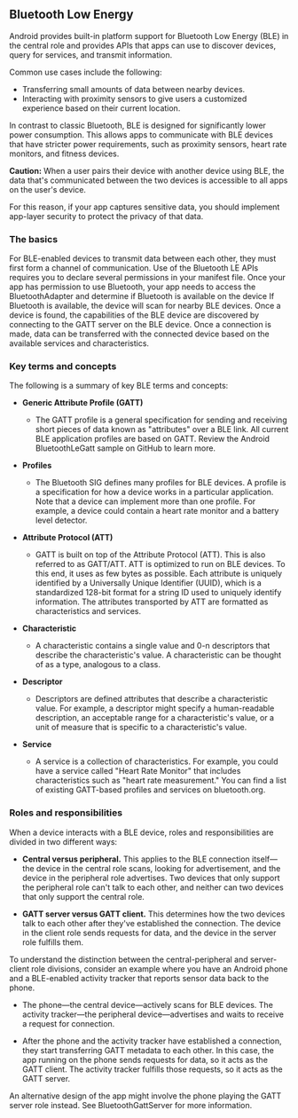 ## Bluetooth Low Energy

Android provides built-in platform support for Bluetooth Low Energy (BLE) in the central role and provides APIs that apps can use to discover devices, query for services, and transmit information.

Common use cases include the following:

*   Transferring small amounts of data between nearby devices.
*   Interacting with proximity sensors to give users a customized experience based on their current location.

In contrast to classic Bluetooth, BLE is designed for significantly lower power consumption. This allows apps to communicate with BLE devices that have stricter power requirements, such as proximity sensors, heart rate monitors, and fitness devices.

**Caution:** When a user pairs their device with another device using BLE, the data that's communicated between the two devices is accessible to all apps on the user's device.

For this reason, if your app captures sensitive data, you should implement app-layer security to protect the privacy of that data.

### The basics

For BLE-enabled devices to transmit data between each other, they must first form a channel of communication. Use of the Bluetooth LE APIs requires you to declare several permissions in your manifest file. Once your app has permission to use Bluetooth, your app needs to access the BluetoothAdapter and determine if Bluetooth is available on the device If Bluetooth is available, the device will scan for nearby BLE devices. Once a device is found, the capabilities of the BLE device are discovered by connecting to the GATT server on the BLE device. Once a connection is made, data can be transferred with the connected device based on the available services and characteristics.

### Key terms and concepts

The following is a summary of key BLE terms and concepts:

*   **Generic Attribute Profile (GATT)**
    *   The GATT profile is a general specification for sending and receiving short pieces of data known as "attributes" over a BLE link. All current BLE application profiles are based on GATT. Review the Android BluetoothLeGatt sample on GitHub to learn more.

*   **Profiles**
    *   The Bluetooth SIG defines many profiles for BLE devices. A profile is a specification for how a device works in a particular application. Note that a device can implement more than one profile. For example, a device could contain a heart rate monitor and a battery level detector.

*   **Attribute Protocol (ATT)**
    *   GATT is built on top of the Attribute Protocol (ATT). This is also referred to as GATT/ATT. ATT is optimized to run on BLE devices. To this end, it uses as few bytes as possible. Each attribute is uniquely identified by a Universally Unique Identifier (UUID), which is a standardized 128-bit format for a string ID used to uniquely identify information. The attributes transported by ATT are formatted as characteristics and services.

*   **Characteristic**
    *   A characteristic contains a single value and 0-n descriptors that describe the characteristic's value. A characteristic can be thought of as a type, analogous to a class.

*   **Descriptor**
    *   Descriptors are defined attributes that describe a characteristic value. For example, a descriptor might specify a human-readable description, an acceptable range for a characteristic's value, or a unit of measure that is specific to a characteristic's value.

*   **Service**
    *   A service is a collection of characteristics. For example, you could have a service called "Heart Rate Monitor" that includes characteristics such as "heart rate measurement." You can find a list of existing GATT-based profiles and services on bluetooth.org.

### Roles and responsibilities

When a device interacts with a BLE device, roles and responsibilities are divided in two different ways:

*   **Central versus peripheral.** This applies to the BLE connection itself—the device in the central role scans, looking for advertisement, and the device in the peripheral role advertises. Two devices that only support the peripheral role can't talk to each other, and neither can two devices that only support the central role.

*   **GATT server versus GATT client.** This determines how the two devices talk to each other after they've established the connection. The device in the client role sends requests for data, and the device in the server role fulfills them.

To understand the distinction between the central-peripheral and server-client role divisions, consider an example where you have an Android phone and a BLE-enabled activity tracker that reports sensor data back to the phone.

*   The phone—the central device—actively scans for BLE devices. The activity tracker—the peripheral device—advertises and waits to receive a request for connection.

*   After the phone and the activity tracker have established a connection, they start transferring GATT metadata to each other. In this case, the app running on the phone sends requests for data, so it acts as the GATT client. The activity tracker fulfills those requests, so it acts as the GATT server.

An alternative design of the app might involve the phone playing the GATT server role instead. See BluetoothGattServer for more information.
